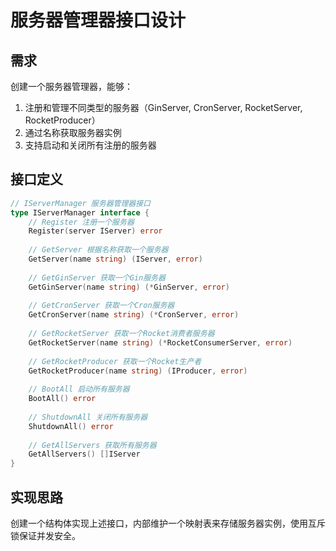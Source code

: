 # 服务器管理器接口设计

## 需求
创建一个服务器管理器，能够：
1. 注册和管理不同类型的服务器（GinServer, CronServer, RocketServer, RocketProducer）
2. 通过名称获取服务器实例
3. 支持启动和关闭所有注册的服务器

## 接口定义
```go
// IServerManager 服务器管理器接口
type IServerManager interface {
    // Register 注册一个服务器
    Register(server IServer) error
    
    // GetServer 根据名称获取一个服务器
    GetServer(name string) (IServer, error)
    
    // GetGinServer 获取一个Gin服务器
    GetGinServer(name string) (*GinServer, error)
    
    // GetCronServer 获取一个Cron服务器
    GetCronServer(name string) (*CronServer, error)
    
    // GetRocketServer 获取一个Rocket消费者服务器
    GetRocketServer(name string) (*RocketConsumerServer, error)
    
    // GetRocketProducer 获取一个Rocket生产者
    GetRocketProducer(name string) (IProducer, error)
    
    // BootAll 启动所有服务器
    BootAll() error
    
    // ShutdownAll 关闭所有服务器
    ShutdownAll() error
    
    // GetAllServers 获取所有服务器
    GetAllServers() []IServer
}
```

## 实现思路
创建一个结构体实现上述接口，内部维护一个映射表来存储服务器实例，使用互斥锁保证并发安全。 